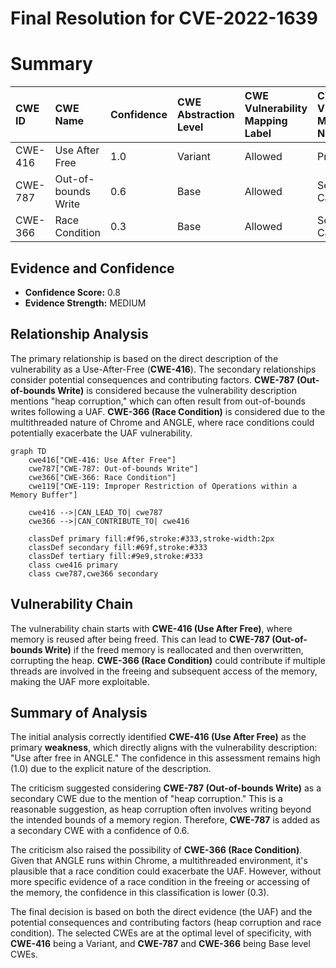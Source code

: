 # Final Resolution for CVE-2022-1639

# Summary

| CWE ID  | CWE Name                                                       | Confidence | CWE Abstraction Level | CWE Vulnerability Mapping Label | CWE-Vulnerability Mapping Notes |
| :-------- | :------------------------------------------------------------- | :--------- | :-------------------- | :------------------------------ | :------------------------------ |
| CWE-416 | Use After Free                                           | 1.0      | Variant               | Allowed                         | Primary CWE                     |
| CWE-787 | Out-of-bounds Write                                          | 0.6      | Base                  | Allowed                         | Secondary Candidate             |
| CWE-366 | Race Condition                                                | 0.3      | Base                  | Allowed                         | Secondary Candidate             |

## Evidence and Confidence

*   **Confidence Score:** 0.8
*   **Evidence Strength:** MEDIUM

## Relationship Analysis

The primary relationship is based on the direct description of the vulnerability as a Use-After-Free (**CWE-416**). The secondary relationships consider potential consequences and contributing factors. **CWE-787 (Out-of-bounds Write)** is considered because the vulnerability description mentions "heap corruption," which can often result from out-of-bounds writes following a UAF. **CWE-366 (Race Condition)** is considered due to the multithreaded nature of Chrome and ANGLE, where race conditions could potentially exacerbate the UAF vulnerability.

```mermaid
graph TD
    cwe416["CWE-416: Use After Free"]
    cwe787["CWE-787: Out-of-bounds Write"]
    cwe366["CWE-366: Race Condition"]
    cwe119["CWE-119: Improper Restriction of Operations within a Memory Buffer"]
    
    cwe416 -->|CAN_LEAD_TO| cwe787
    cwe366 -->|CAN_CONTRIBUTE_TO| cwe416

    classDef primary fill:#f96,stroke:#333,stroke-width:2px
    classDef secondary fill:#69f,stroke:#333
    classDef tertiary fill:#9e9,stroke:#333
    class cwe416 primary
    class cwe787,cwe366 secondary
```

## Vulnerability Chain

The vulnerability chain starts with **CWE-416 (Use After Free)**, where memory is reused after being freed. This can lead to **CWE-787 (Out-of-bounds Write)** if the freed memory is reallocated and then overwritten, corrupting the heap. **CWE-366 (Race Condition)** could contribute if multiple threads are involved in the freeing and subsequent access of the memory, making the UAF more exploitable.

## Summary of Analysis

The initial analysis correctly identified **CWE-416 (Use After Free)** as the primary **weakness**, which directly aligns with the vulnerability description: "Use after free in ANGLE." The confidence in this assessment remains high (1.0) due to the explicit nature of the description.

The criticism suggested considering **CWE-787 (Out-of-bounds Write)** as a secondary CWE due to the mention of "heap corruption." This is a reasonable suggestion, as heap corruption often involves writing beyond the intended bounds of a memory region. Therefore, **CWE-787** is added as a secondary CWE with a confidence of 0.6.

The criticism also raised the possibility of **CWE-366 (Race Condition)**. Given that ANGLE runs within Chrome, a multithreaded environment, it's plausible that a race condition could exacerbate the UAF. However, without more specific evidence of a race condition in the freeing or accessing of the memory, the confidence in this classification is lower (0.3).

The final decision is based on both the direct evidence (the UAF) and the potential consequences and contributing factors (heap corruption and race condition). The selected CWEs are at the optimal level of specificity, with **CWE-416** being a Variant, and **CWE-787** and **CWE-366** being Base level CWEs.